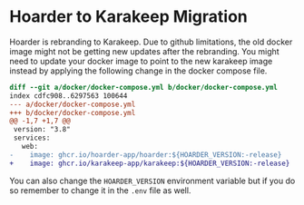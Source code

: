 # Hoarder to Karakeep Migration

Hoarder is rebranding to Karakeep. Due to github limitations, the old docker image might not be getting new updates after the rebranding. You might need to update your docker image to point to the new karakeep image instead by applying the following change in the docker compose file.

```diff
diff --git a/docker/docker-compose.yml b/docker/docker-compose.yml
index cdfc908..6297563 100644
--- a/docker/docker-compose.yml
+++ b/docker/docker-compose.yml
@@ -1,7 +1,7 @@
 version: "3.8"
 services:
   web:
-    image: ghcr.io/hoarder-app/hoarder:${HOARDER_VERSION:-release}
+    image: ghcr.io/karakeep-app/karakeep:${HOARDER_VERSION:-release}
```

You can also change the `HOARDER_VERSION` environment variable but if you do so remember to change it in the `.env` file as well.
